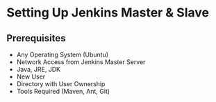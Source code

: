 <h1>Setting Up Jenkins Master & Slave</h1>

<h2>Prerequisites</h2>

- Any Operating System (Ubuntu)
- Network Access from Jenkins Master Server
- Java, JRE, JDK
- New User
- Directory with User Ownership
- Tools Required (Maven, Ant, Git)
